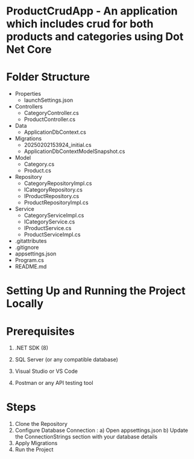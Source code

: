 # ProductCrudApp - An application which includes crud for both products and categories using Dot Net Core 

# Folder Structure
- Properties
  - launchSettings.json
- Controllers
  - CategoryController.cs
  - ProductController.cs
- Data
  - ApplicationDbContext.cs
- Migrations
  - 20250202153924_initial.cs
  - ApplicationDbContextModelSnapshot.cs
- Model
  - Category.cs
  - Product.cs
- Repository
  - CategoryRepositoryImpl.cs
  - ICategoryRepository.cs
  - IProductRepository.cs
  - ProductRepositoryImpl.cs
- Service
  - CategoryServiceImpl.cs
  - ICategoryService.cs
  - IProductService.cs
  - ProductServiceImpl.cs
- .gitattributes
- .gitignore
- appsettings.json
- Program.cs
- README.md

# Setting Up and Running the Project Locally

# Prerequisites

1) .NET SDK (8) 

2) SQL Server (or any compatible database)

3) Visual Studio or VS Code

4) Postman or any API testing tool

# Steps
1. Clone the Repository
2. Configure Database Connection					:
  a) Open appsettings.json 
  b) Update the ConnectionStrings section with your database details
3. Apply Migrations
4. Run the Project
